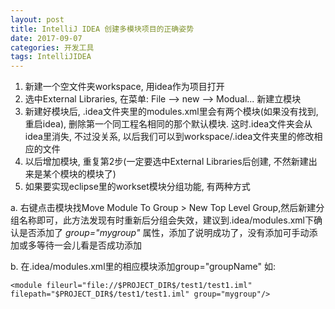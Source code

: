 ```yaml
---
layout: post
title: IntelliJ IDEA 创建多模块项目的正确姿势
date: 2017-09-07 
categories: 开发工具
tags: IntelliJIDEA
---
```


1. 新建一个空文件夹workspace, 用idea作为项目打开
2. 选中External Libraries, 在菜单: File --> new --> Modual... 新建立模块
3. 新建好模块后, .idea文件夹里的modules.xml里会有两个模块(如果没有找到, 重启idea), 删除第一个同工程名相同的那个默认模块. 这时.idea文件夹会从idea里消失, 不过没关系, 以后我们可以到workspace/.idea文件夹里的修改相应的文件
4. 以后增加模块, 重复第2步(一定要选中External Libraries后创建, 不然新建出来是某个模块的模块了)
5. 如果要实现eclipse里的workset模块分组功能, 有两种方式

a. 右键点击模块找Move Module To Group > New Top Level Group,然后新建分组名称即可，此方法发现有时重新后分组会失效，建议到.idea/modules.xml下确认是否添加了 *group="mygroup"* 属性，添加了说明成功了，没有添加可手动添加或多等待一会儿看是否成功添加

b. 在.idea/modules.xml里的相应模块添加group="groupName" 如:

```
<module fileurl="file://$PROJECT_DIR$/test1/test1.iml" filepath="$PROJECT_DIR$/test1/test1.iml" group="mygroup"/>
```

